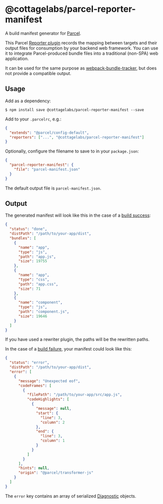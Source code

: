 # @cottagelabs/parcel-reporter-manifest

A build manifest generator for [Parcel](https://v2.parceljs.org/).

This Parcel [Reporter plugin](https://v2.parceljs.org/plugin-system/reporter/) records the mapping between targets and
their output files for consumption by your backend web framework. You can use it to integrate Parcel-produced bundle
files into a traditional (non-SPA) web application.

It can be used for the same purpose as [webpack-bundle-tracker](https://www.npmjs.com/package/webpack-bundle-tracker),
but does not provide a compatible output.


## Usage

Add as a dependency:

```shell
$ npm install save @cottagelabs/parcel-reporter-manifest --save
```

Add to your `.parcelrc`, e.g.:

```json
{
  "extends": "@parcel/config-default",
  "reporters": ["...", "@cottagelabs/parcel-reporter-manifest"]
}
```

Optionally, configure the filename to save to in your `package.json`:

```json
{
  "parcel-reporter-manifest": {
    "file": "parcel-manifest.json"
  }
}
```

The default output file is `parcel-manifest.json`.


## Output

The generated manifest will look like this in the case of a [build
success](https://v2.parceljs.org/plugin-system/reporter/#build-success):
```json
{
  "status": "done",
  "distPath": "/path/to/your-app/dist",
  "bundles": [
    {
      "name": "app",
      "type": "js",
      "path": "app.js",
      "size": 19755
    },
    {
      "name": "app",
      "type": "css",
      "path": "app.css",
      "size": 71
    },
    {
      "name": "component",
      "type": "js",
      "path": "component.js",
      "size": 19646
    }
  ]
}
```

If you have used a rewriter plugin, the paths will be the rewritten paths.

In the case of a [build failure](https://v2.parceljs.org/plugin-system/reporter/#build-failure), your manifest could
look like this:

```json
{
  "status": "error",
  "distPath": "/path/to/your-app/dist",
  "error": [
    {
      "message": "Unexpected eof",
      "codeFrames": [
        {
          "filePath": "/path/to/your-app/src/app.js",
          "codeHighlights": [
            {
              "message": null,
              "start": {
                "line": 3,
                "column": 2
              },
              "end": {
                "line": 3,
                "column": 1
              }
            }
          ]
        }
      ],
      "hints": null,
      "origin": "@parcel/transformer-js"
    }
  ]
}
```

The `error` key contains an array of serialized [Diagnostic](https://v2.parceljs.org/plugin-system/logging/#Diagnostic)
objects.
